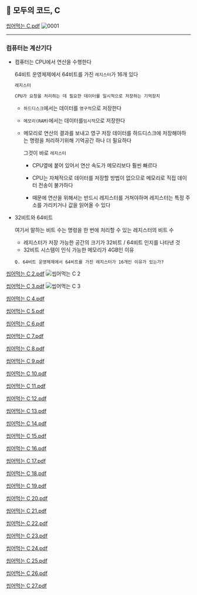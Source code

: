 
## 📌 모두의 코드, C

[씹어먹는 C.pdf](https://github.com/Ejaeda/C_lang/files/8502450/C.pdf)
![0001](https://user-images.githubusercontent.com/87407504/163732171-37ccbe73-d151-4e6f-97ce-84588975984b.jpg)

-----

### 컴퓨터는 계산기다

- 컴퓨터는 CPU에서 연산을 수행한다

   64비트 운영체제에서  64비트를 가진 `레지스터`가 16개 있다
   
   ```.c
   레지스터
   
   CPU가 요청을 처리하는 데 필요한 데이터를 일시적으로 저장하는 기억장치
   ```
   
   - `하드디스크`에서는 데이터를 `영구적`으로 저장한다
   - `메모리(RAM)`에서는 데이터를`임시적`으로 저장한다
   - 메모리로 연산의 결과를 보내고 영구 저장 데이터를 하드디스크에 저장해야하는 명령을 처리하기위해 기억공간 하나 더 필요하다

      그것이 바로 `레지스터`
      
      - CPU옆에 붙어 있어서 연산 속도가 메모리보다 훨씬 빠르다

      - CPU는 자체적으로 데이터를 저장할 방법이 없으므로 메모리로 직접 데이터 전송이 불가하다

      - 때문에 연산을 위해서는 반드시 레지스터를 거쳐야하며 레지스터는 특정 주소를 가리키거나 값을 읽어올 수 있다


- 32비트와 64비트

   여기서 말하는 비트 수는 명령을 한 번에 처리할 수 있는 레지스터의 비트 수
   
   - 레지스터가 저장 가능한 공간의 크기가 32비트 / 64비트 인지를 나타낸 것
   - 32비트 시스템이 인식 가능한 메모리가 4GB인 이유

   ```.vim
   Q. 64비트 운영체제에서 64비트를 가진 레지스터가 16개인 이유가 있는가?
   ```
   
   
[씹어먹는 C 2.pdf](https://github.com/nawooo/C_lang/files/8678654/C.2.pdf)
![씹어먹는 C 2](https://user-images.githubusercontent.com/87407504/168067244-308ab3eb-e948-49e4-a8b3-6a52346c003f.jpg)

[씹어먹는 C 3.pdf](https://github.com/nawooo/C_lang/files/8678657/C.3.pdf)
![씹어먹는 C 3](https://user-images.githubusercontent.com/87407504/168067434-36799040-a3e2-47e5-9670-1ab865cedaec.jpg)

[씹어먹는 C 4.pdf](https://github.com/nawooo/C_lang/files/8678658/C.4.pdf)

[씹어먹는 C 5.pdf](https://github.com/nawooo/C_lang/files/8678659/C.5.pdf)

[씹어먹는 C 6.pdf](https://github.com/nawooo/C_lang/files/8678660/C.6.pdf)

[씹어먹는 C 7.pdf](https://github.com/nawooo/C_lang/files/8678661/C.7.pdf)

[씹어먹는 C 8.pdf](https://github.com/nawooo/C_lang/files/8678662/C.8.pdf)

[씹어먹는 C 9.pdf](https://github.com/nawooo/C_lang/files/8678663/C.9.pdf)

[씹어먹는 C 10.pdf](https://github.com/nawooo/C_lang/files/8678665/C.10.pdf)

[씹어먹는 C 11.pdf](https://github.com/nawooo/C_lang/files/8678670/C.11.pdf)

[씹어먹는 C 12.pdf](https://github.com/nawooo/C_lang/files/8678671/C.12.pdf)

[씹어먹는 C 13.pdf](https://github.com/nawooo/C_lang/files/8678673/C.13.pdf)

[씹어먹는 C 14.pdf](https://github.com/nawooo/C_lang/files/8678674/C.14.pdf)

[씹어먹는 C 15.pdf](https://github.com/nawooo/C_lang/files/8678675/C.15.pdf)

[씹어먹는 C 16.pdf](https://github.com/nawooo/C_lang/files/8678676/C.16.pdf)

[씹어먹는 C 17.pdf](https://github.com/nawooo/C_lang/files/8678677/C.17.pdf)

[씹어먹는 C 18.pdf](https://github.com/nawooo/C_lang/files/8678678/C.18.pdf)

[씹어먹는 C 19.pdf](https://github.com/nawooo/C_lang/files/8678680/C.19.pdf)

[씹어먹는 C 20.pdf](https://github.com/nawooo/C_lang/files/8678688/C.20.pdf)

[씹어먹는 C 21.pdf](https://github.com/nawooo/C_lang/files/8678690/C.21.pdf)

[씹어먹는 C 22.pdf](https://github.com/nawooo/C_lang/files/8678691/C.22.pdf)

[씹어먹는 C 23.pdf](https://github.com/nawooo/C_lang/files/8678692/C.23.pdf)

[씹어먹는 C 24.pdf](https://github.com/nawooo/C_lang/files/8678693/C.24.pdf)

[씹어먹는 C 25.pdf](https://github.com/nawooo/C_lang/files/8678696/C.25.pdf)

[씹어먹는 C 26.pdf](https://github.com/nawooo/C_lang/files/8678699/C.26.pdf)

[씹어먹는 C 27.pdf](https://github.com/nawooo/C_lang/files/8678700/C.27.pdf)


